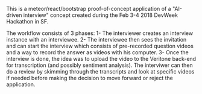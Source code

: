 This is a meteor/react/bootstrap proof-of-concept application of a "AI-driven interview" concept created during the Feb 3-4 2018 DevWeek Hackathon in SF.

The workflow consists of 3 phases:
1- The interviewer creates an interview instance with an interviewee.
2- The interviewee then sees the invitation and can start the interview which consists of pre-recorded question videos and a way to record the answer as videos with his computer.
3- Once the interview is done, the idea was to upload the video to the Veritone back-end for transcription (and possibly sentiment analysis). The interviwer can then do a review by skimming through the transcripts and look at specific videos if needed before making the decision to move forward or reject the application. 
